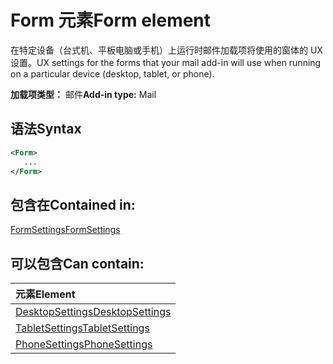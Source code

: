 # <a name="form-element"></a><span data-ttu-id="9205a-101">Form 元素</span><span class="sxs-lookup"><span data-stu-id="9205a-101">Form element</span></span>

<span data-ttu-id="9205a-102">在特定设备（台式机、平板电脑或手机）上运行时邮件加载项将使用的窗体的 UX 设置。</span><span class="sxs-lookup"><span data-stu-id="9205a-102">UX settings for the forms that your mail add-in will use when running on a particular device (desktop, tablet, or phone).</span></span>

<span data-ttu-id="9205a-103">**加载项类型：** 邮件</span><span class="sxs-lookup"><span data-stu-id="9205a-103">**Add-in type:** Mail</span></span>

## <a name="syntax"></a><span data-ttu-id="9205a-104">语法</span><span class="sxs-lookup"><span data-stu-id="9205a-104">Syntax</span></span>

```XML
<Form>
   ...
</Form>
```

## <a name="contained-in"></a><span data-ttu-id="9205a-105">包含在</span><span class="sxs-lookup"><span data-stu-id="9205a-105">Contained in:</span></span>

[<span data-ttu-id="9205a-106">FormSettings</span><span class="sxs-lookup"><span data-stu-id="9205a-106">FormSettings</span></span>](formsettings.md)


## <a name="can-contain"></a><span data-ttu-id="9205a-107">可以包含</span><span class="sxs-lookup"><span data-stu-id="9205a-107">Can contain:</span></span>

|<span data-ttu-id="9205a-108">**元素**</span><span class="sxs-lookup"><span data-stu-id="9205a-108">**Element**</span></span>|
|:-----|
|[<span data-ttu-id="9205a-109">DesktopSettings</span><span class="sxs-lookup"><span data-stu-id="9205a-109">DesktopSettings</span></span>](desktopsettings.md)|
|[<span data-ttu-id="9205a-110">TabletSettings</span><span class="sxs-lookup"><span data-stu-id="9205a-110">TabletSettings</span></span>](tabletsettings.md)|
|[<span data-ttu-id="9205a-111">PhoneSettings</span><span class="sxs-lookup"><span data-stu-id="9205a-111">PhoneSettings</span></span>](phonesettings.md)|

